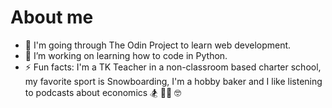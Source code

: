 # About me

- 🔭 I'm going through The Odin Project to learn web development.
- 🌱 I’m working on learning how to code in Python.
- ⚡ Fun facts: I'm a TK Teacher in a non-classroom based charter school, my favorite sport is Snowboarding, I'm a hobby baker and I like listening to podcasts about economics 🏂 👩‍🏫 🤓
